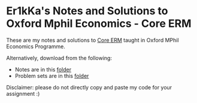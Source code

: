 # Er1kKa's Notes and Solutions to Oxford Mphil Economics - Core ERM

These are my notes and solutions to [Core ERM](https://ditraglia.com/erm/) taught in Oxford MPhil Economics Programme.

Alternatively, download from the following:

- Notes are in this [folder](https://github.com/Er1kKa-Tian/Oxford_Core_ERM/tree/main/notes)
- Problem sets are in this [folder](https://github.com/Er1kKa-Tian/Oxford_Core_ERM/tree/main/problem_sets)

Disclaimer: please do not directly copy and paste my code for your assignment :)